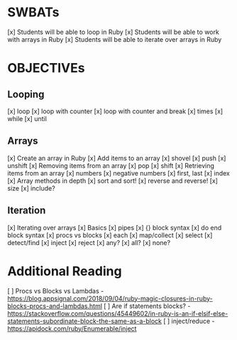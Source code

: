 # SWBATs

[x] Students will be able to loop in Ruby
[x] Students will be able to work with arrays in Ruby
[x] Students will be able to iterate over arrays in Ruby

# OBJECTIVEs

## Looping

[x] loop
    [x] loop with counter
    [x] loop with counter and break
[x] times
[x] while
[x] until

## Arrays

[x] Create an array in Ruby
[x] Add items to an array
    [x] shovel
    [x] push
    [x] unshift
[x] Removing items from an array
    [x] pop
    [x] shift
[x] Retrieving items from an array
    [x] numbers
    [x] negative numbers
    [x] first, last
    [x] index
[x] Array methods in depth
    [x] sort and sort!
    [x] reverse and reverse!
    [x] size
    [x] include?

## Iteration

[x] Iterating over arrays
    [x] Basics
        [x] pipes
        [x] {} block syntax
        [x] do end block syntax
        [x] procs vs blocks
    [x] each
    [x] map/collect
    [x] select
    [x] detect/find
    [x] inject
    [x] reject
    [x] any?
    [x] all?
    [x] none?



# Additional Reading
[ ] Procs vs Blocks vs Lambdas - https://blog.appsignal.com/2018/09/04/ruby-magic-closures-in-ruby-blocks-procs-and-lambdas.html
[ ] Are if statements blocks? - https://stackoverflow.com/questions/45449602/in-ruby-is-an-if-elsif-else-statements-subordinate-block-the-same-as-a-block
[ ] inject/reduce - https://apidock.com/ruby/Enumerable/inject
